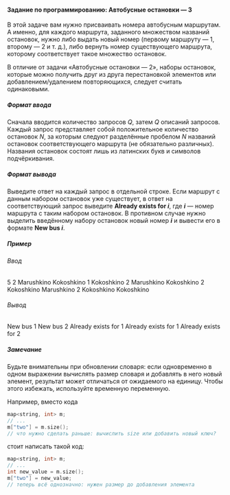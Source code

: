 #### Задание по программированию: Автобусные остановки — 3 ####
В этой задаче вам нужно присваивать номера автобусным маршрутам.
А именно, для каждого маршрута, заданного множеством названий остановок, 
нужно либо выдать новый номер (первому маршруту — 1, второму — 2 и т. д.), 
либо вернуть номер существующего маршрута, которому соответствует такое множество остановок.

В отличие от задачи «Автобусные остановки — 2», наборы остановок, которые можно получить 
друг из друга перестановкой элементов или добавлением/удалением повторяющихся, следует считать одинаковыми.

##### Формат ввода #####
Сначала вводится количество запросов *Q*, затем *Q* описаний запросов.
Каждый запрос представляет собой положительное количество остановок *N*, за которым следуют разделённые пробелом *N* названий остановок соответствующего маршрута (не обязательно различных). Названия остановок состоят лишь из латинских букв и символов подчёркивания.

##### Формат вывода #####
Выведите ответ на каждый запрос в отдельной строке.
Если маршрут с данным набором остановок уже существует, в ответ на соответствующий запрос выведите 
**Already exists for *i***, где ***i*** — номер маршрута с таким набором остановок. 
В противном случае нужно выделить введённому набору остановок новый номер ***i*** и вывести его в формате **New bus *i***.

##### Пример #####
###### Ввод ######
5
2 Marushkino Kokoshkino
1 Kokoshkino
2 Marushkino Kokoshkino
2 Kokoshkino Marushkino
2 Kokoshkino Kokoshkino

###### Вывод ######
New bus 1
New bus 2
Already exists for 1
Already exists for 1
Already exists for 2

##### Замечание #####
Будьте внимательны при обновлении словаря: если одновременно в одном выражении вычислять размер словаря и 
добавлять в него новый элемент, результат может отличаться от ожидаемого на единицу. 
Чтобы этого избежать, используйте временную переменную.

Например, вместо кода
```objectivec
map<string, int> m;
// ...
m["two"] = m.size();
// что нужно сделать раньше: вычислить size или добавить новый ключ?
```
стоит написать такой код:
```objectivec
map<string, int> m;
// ...
int new_value = m.size();
m["two"] = new_value;
// теперь всё однозначно: нужен размер до добавления элемента
```
